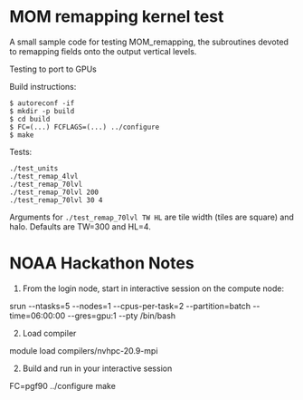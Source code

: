 MOM remapping kernel test
=========================

A small sample code for testing MOM_remapping, the subroutines devoted to
remapping fields onto the output vertical levels.

Testing to port to GPUs

Build instructions:
```
$ autoreconf -if
$ mkdir -p build
$ cd build
$ FC=(...) FCFLAGS=(...) ../configure
$ make
```

Tests:
```
./test_units
./test_remap_4lvl
./test_remap_70lvl
./test_remap_70lvl 200
./test_remap_70lvl 30 4
```

Arguments for `./test_remap_70lvl TW HL` are tile width (tiles are square) and halo. Defaults are TW=300 and HL=4.


NOAA Hackathon Notes
=====================

1. From  the login node, start in interactive session on the compute node:

srun --ntasks=5 --nodes=1 --cpus-per-task=2 --partition=batch --time=06:00:00 --gres=gpu:1 --pty /bin/bash

2. Load compiler

module load compilers/nvhpc-20.9-mpi

2. Build and run in your interactive session

FC=pgf90 ../configure
make